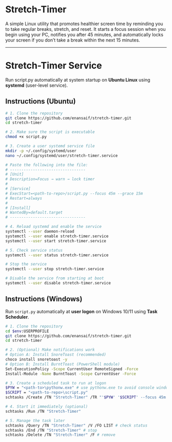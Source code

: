 # Stretch-Timer
A simple Linux utility that promotes healthier screen time by reminding you to take regular breaks, stretch, and reset. It starts a focus session when you begin using your PC, notifies you after 45 minutes, and automatically locks your screen if you don’t take a break within the next 15 minutes.

---
# Stretch-Timer Service
Run script.py automatically at system startup on **Ubuntu Linux** using **systemd** (user-level service).

## Instructions (Ubuntu)
```bash
# 1. Clone the repository
git clone https://github.com/enansaif/stretch-timer.git
cd stretch-timer

# 2. Make sure the script is executable
chmod +x script.py

# 3. Create a user systemd service file
mkdir -p ~/.config/systemd/user
nano ~/.config/systemd/user/stretch-timer.service

# Paste the following into the file:
# ---------------------------------
# [Unit]
# Description=Focus → warn → lock timer
#
# [Service]
# ExecStart=<path-to-repo>/script.py --focus 45m --grace 15m
# Restart=always
#
# [Install]
# WantedBy=default.target
# ---------------------------------

# 4. Reload systemd and enable the service
systemctl --user daemon-reload
systemctl --user enable stretch-timer.service
systemctl --user start stretch-timer.service

# 5. Check service status
systemctl --user status stretch-timer.service

# Stop the service
systemctl --user stop stretch-timer.service

# Disable the service from starting at boot
systemctl --user disable stretch-timer.service
```

## Instructions (Windows)
Run `script.py` automatically at **user logon** on Windows 10/11 using **Task Scheduler**.
```bash
# 1. Clone the repository
cd $env:USERPROFILE
git clone https://github.com/enansaif/stretch-timer.git
cd stretch-timer

# 2. (Optional) Make notifications work
# Option A: Install SnoreToast (recommended)
choco install snoretoast -y
# Option B: Install BurntToast (PowerShell module)
Set-ExecutionPolicy -Scope CurrentUser RemoteSigned -Force
Install-Module -Name BurntToast -Scope CurrentUser -Force

# 3. Create a scheduled task to run at logon
$PYW = "<path-to>\pythonw.exe" # use pythonw.exe to avoid console window
$SCRIPT = "<path-to-repo>\script.py"
schtasks /Create /TN "Stretch-Timer" /TR "'$PYW' '$SCRIPT' --focus 45m --grace 15m" /SC ONLOGON /RL LIMITED /F

# 4. Start it immediately (optional)
schtasks /Run /TN "Stretch-Timer"

# 5. Manage the task later
schtasks /Query /TN "Stretch-Timer" /V /FO LIST # check status
schtasks /End /TN "Stretch-Timer" # stop
schtasks /Delete /TN "Stretch-Timer" /F # remove
```
